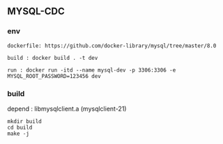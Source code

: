 ## MYSQL-CDC

### env

```
dockerfile: https://github.com/docker-library/mysql/tree/master/8.0

build : docker build . -t dev

run : docker run -itd --name mysql-dev -p 3306:3306 -e MYSQL_ROOT_PASSWORD=123456 dev
```

### build

depend : libmysqlclient.a (mysqlclient-21)

```
mkdir build 
cd build
make -j
```